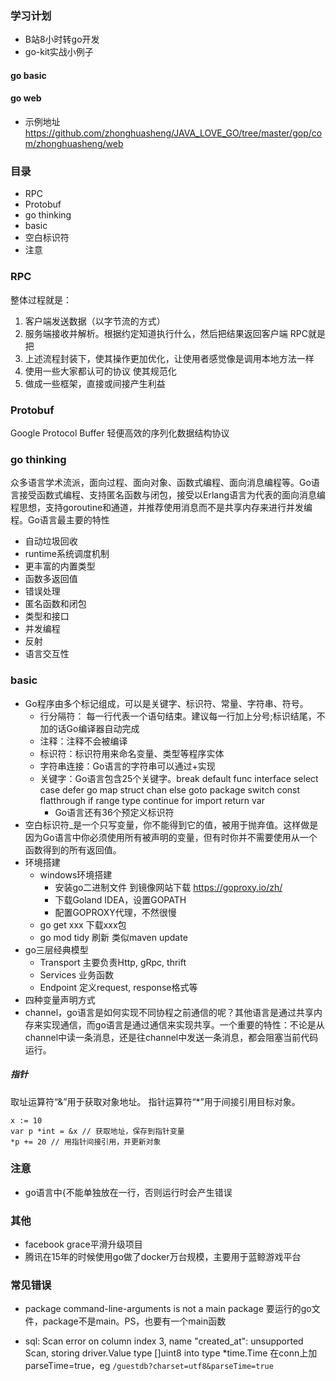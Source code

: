 ### 学习计划
* B站8小时转go开发
* go-kit实战小例子

#### go basic

#### go web
* 示例地址 https://github.com/zhonghuasheng/JAVA_LOVE_GO/tree/master/gop/com/zhonghuasheng/web

### 目录
* RPC
* Protobuf
* go thinking
* basic
* 空白标识符
* 注意

### RPC
整体过程就是：
1. 客户端发送数据（以字节流的方式）
2. 服务端接收并解析。根据约定知道执行什么，然后把结果返回客户端
RPC就是把
1. 上述流程封装下，使其操作更加优化，让使用者感觉像是调用本地方法一样
2. 使用一些大家都认可的协议 使其规范化
3. 做成一些框架，直接或间接产生利益

### Protobuf
Google Protocol Buffer
轻便高效的序列化数据结构协议

### go thinking
众多语言学术流派，面向过程、面向对象、函数式编程、面向消息编程等。Go语言接受函数式编程、支持匿名函数与闭包，接受以Erlang语言为代表的面向消息编程思想，支持goroutine和通道，并推荐使用消息而不是共享内存来进行并发编程。Go语言最主要的特性
* 自动垃圾回收
* runtime系统调度机制
* 更丰富的内置类型
* 函数多返回值
* 错误处理
* 匿名函数和闭包
* 类型和接口
* 并发编程
* 反射
* 语言交互性

### basic
* Go程序由多个标记组成，可以是关键字、标识符、常量、字符串、符号。
    * 行分隔符： 每一行代表一个语句结束。建议每一行加上分号;标识结尾，不加的话Go编译器自动完成
    * 注释：注释不会被编译
    * 标识符：标识符用来命名变量、类型等程序实体
    * 字符串连接：Go语言的字符串可以通过+实现
    * 关键字：Go语言包含25个关键字。break default func interface select case defer go map struct chan else goto package switch const flatthrough if range type continue for import return var
        * Go语言还有36个预定义标识符
* 空白标识符_是一个只写变量，你不能得到它的值，被用于抛弃值。这样做是因为Go语言中你必须使用所有被声明的变量，但有时你并不需要使用从一个函数得到的所有返回值。
* 环境搭建
    * windows环境搭建
        * 安装go二进制文件 到镜像网站下载 https://goproxy.io/zh/
        * 下载Goland IDEA，设置GOPATH
        * 配置GOPROXY代理，不然很慢
    * go get xxx 下载xxx包
    * go mod tidy 刷新 类似maven update
* go三层经典模型
    * Transport 主要负责Http, gRpc, thrift
    * Services 业务函数
    * Endpoint 定义request, response格式等
* 四种变量声明方式
* channel，go语言是如何实现不同协程之前通信的呢？其他语言是通过共享内存来实现通信，而go语言是通过通信来实现共享。一个重要的特性：不论是从channel中读一条消息，还是往channel中发送一条消息，都会阻塞当前代码运行。

##### 指针
取址运算符“&”用于获取对象地址。
指针运算符“*”用于间接引用目标对象。
```code
x := 10
var p *int = &x // 获取地址，保存到指针变量
*p += 20 // 用指针间接引用，并更新对象
```

### 注意
* go语言中{不能单独放在一行，否则运行时会产生错误

### 其他
* facebook grace平滑升级项目
* 腾讯在15年的时候使用go做了docker万台规模，主要用于蓝鲸游戏平台

### 常见错误
* package command-line-arguments is not a main package
要运行的go文件，package不是main。PS，也要有一个main函数

* sql: Scan error on column index 3, name "created_at": unsupported Scan, storing driver.Value type []uint8 into type *time.Time
在conn上加parseTime=true，eg `/guestdb?charset=utf8&parseTime=true`